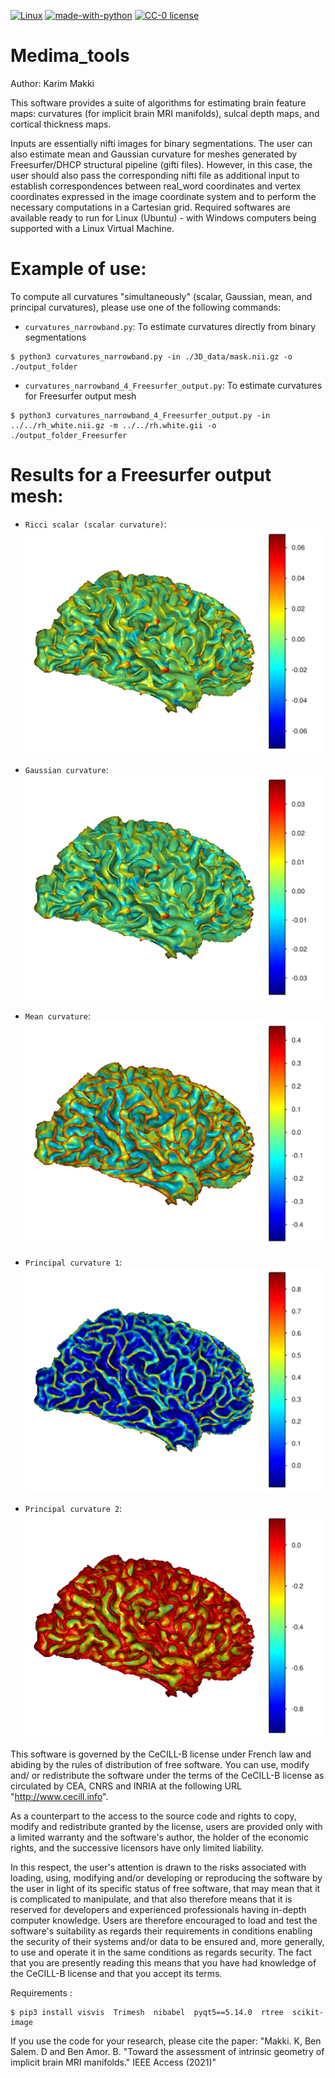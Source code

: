 [![Linux](https://svgshare.com/i/Zhy.svg)](https://svgshare.com/i/Zhy.svg)
[![made-with-python](https://img.shields.io/badge/Made%20with-Python-1f425f.svg)](https://www.python.org/)
[![CC-0 license](https://img.shields.io/badge/License-CC--0-blue.svg)](https://creativecommons.org/licenses/by-nd/4.0)



# Medima_tools

Author: Karim Makki

This software provides a suite of algorithms for estimating brain feature maps: curvatures (for implicit brain MRI manifolds), sulcal depth maps, and cortical thickness maps.

Inputs are essentially nifti images for binary segmentations. The user can also estimate mean and Gaussian curvature for meshes generated by Freesurfer/DHCP structural pipeline (gifti files). However, in this case, the user should also pass the corresponding nifti file as additional input to establish correspondences between real_word coordinates and vertex coordinates expressed in the image coordinate system and to perform the necessary computations in a Cartesian grid.
Required softwares are available ready to run for Linux (Ubuntu) - with Windows computers being supported with a Linux Virtual Machine.

# Example of use:

To compute all curvatures "simultaneously" (scalar, Gaussian, mean, and principal curvatures), please use one of the following commands:  

* `curvatures_narrowband.py`: To estimate curvatures directly from binary segmentations

```
$ python3 curvatures_narrowband.py -in ./3D_data/mask.nii.gz -o ./output_folder

```

* `curvatures_narrowband_4_Freesurfer_output.py`: To estimate curvatures for Freesurfer output mesh

```
$ python3 curvatures_narrowband_4_Freesurfer_output.py -in ../../rh_white.nii.gz -m ../../rh.white.gii -o ./output_folder_Freesurfer

```

# Results for a Freesurfer output mesh:

* `Ricci scalar (scalar curvature)`:
![pipeline image](Ricci_scalar.png)

* `Gaussian curvature`:
![pipeline image](Gaussian_curature.png)

* `Mean curvature`:
![pipeline image](mean_curvature.png)

* `Principal curvature 1`:
![pipeline image](Principal_curvature1.png)

* `Principal curvature 2`:
![pipeline image](Principal_curvature2.png)

This software is governed by the CeCILL-B license under French law and abiding by the rules of distribution of free software. You can use, modify and/ or redistribute the software under the terms of the CeCILL-B license as circulated by CEA, CNRS and INRIA at the following URL "http://www.cecill.info".

As a counterpart to the access to the source code and rights to copy, modify and redistribute granted by the license, users are provided only with a limited warranty and the software's author, the holder of the economic rights, and the successive licensors have only limited liability.

In this respect, the user's attention is drawn to the risks associated with loading, using, modifying and/or developing or reproducing the software by the user in light of its specific status of free software, that may mean that it is complicated to manipulate, and that also therefore means that it is reserved for developers and experienced professionals having in-depth computer knowledge. Users are therefore encouraged to load and test the software's suitability as regards their requirements in conditions enabling the security of their systems and/or data to be ensured and, more generally, to use and operate it in the same conditions as regards security. The fact that you are presently reading this means that you have had knowledge of the CeCILL-B license and that you accept its terms.

Requirements :

```
$ pip3 install visvis  Trimesh  nibabel  pyqt5==5.14.0  rtree  scikit-image

```

If you use the code for your research, please cite the paper: "Makki. K, Ben Salem. D and Ben Amor. B. "Toward the assessment of intrinsic geometry of implicit brain MRI manifolds." IEEE Access (2021)"
